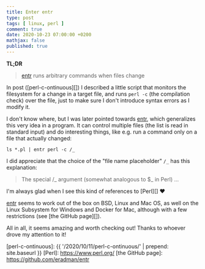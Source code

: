 ```yaml
---
title: Enter entr
type: post
tags: [ linux, perl ]
comment: true
date: 2020-10-23 07:00:00 +0200
mathjax: false
published: true
---
```


**TL;DR**

> [entr][] runs arbitrary commands when files change

In post ([perl-c-ontinuous][]) I described a little script that monitors
the filesystem for a change in a target file, and runs `perl -c` (the
compilation check) over the file, just to make sure I don't introduce
syntax errors as I modify it.

I don't know where, but I was later pointed towards [entr][], which
generalizes this very idea in a program. It can control multiple files
(the list is read in standard input) and do interesting things, like
e.g. run a command only on a file that actually changed:

```shell
ls *.pl | entr perl -c /_
```

I did appreciate that the choice of the "file name placeholder" `/_` has
this explanation:

> The special /_ argument (somewhat analogous to $_ in Perl) ...

I'm always glad when I see this kind of references to [Perl][] ❤️

[entr][] seems to work out of the box on BSD, Linux and Mac OS, as well
on the Linux Subsystem for Windows and Docker for Mac, although with a
few restrictions (see [the GitHub page][]).

All in all, it seems amazing and worth checking out! Thanks to whoever
drove my attention to it!



[entr]: https://eradman.com/entrproject/
[perl-c-ontinuous]: {{ '/2020/10/11/perl-c-ontinuous/' | prepend: site.baseurl }}
[Perl]: https://www.perl.org/
[the GitHub page]: https://github.com/eradman/entr

